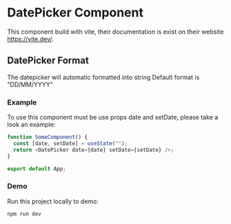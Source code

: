 # DatePicker Component

This component build with vite, their documentation is exist on their website https://vite.dev/.

## DatePicker Format

The datepicker will automatic formatted into string
Default format is "DD/MM/YYYY"

### Example

To use this component must be use props date and setDate, please take a look an example:

```js
function SomeComponent() {
  const [date, setDate] = useState("");
  return <DatePicker date={date} setDate={setDate} />;
}

export default App;
```

### Demo

Run this project locally to demo:

```bash
npm run dev
```

